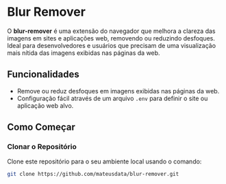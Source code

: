 # Blur Remover

O **blur-remover** é uma extensão do navegador que melhora a clareza das imagens em sites e aplicações web, removendo ou reduzindo desfoques. Ideal para desenvolvedores e usuários que precisam de uma visualização mais nítida das imagens exibidas nas páginas da web.

## Funcionalidades

- Remove ou reduz desfoques em imagens exibidas nas páginas da web.
- Configuração fácil através de um arquivo `.env` para definir o site ou aplicação web alvo.

## Como Começar

### Clonar o Repositório

Clone este repositório para o seu ambiente local usando o comando:

```bash
git clone https://github.com/mateusdata/blur-remover.git
